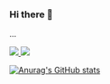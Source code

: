 ### Hi there 👋
...


<a href="https://sponge-mind-3a2.notion.site/Somang-Ku-3a65acc077e74b4a9790b4ecefa33712" target="_blank"><img src="https://img.shields.io/badge/Portfolio-000000?style=flat-square&logo=Notion&logoColor=white"/>
  <a href="" target="_blank"><img src="https://img.shields.io/badge/Dev&StudyBlog-000000?style=flat-square&logo=velog&logoColor=white"/>
  
  
![Anurag's GitHub stats](https://github-readme-stats.vercel.app/api?username=9somang&show_icons=true&theme=radical)
